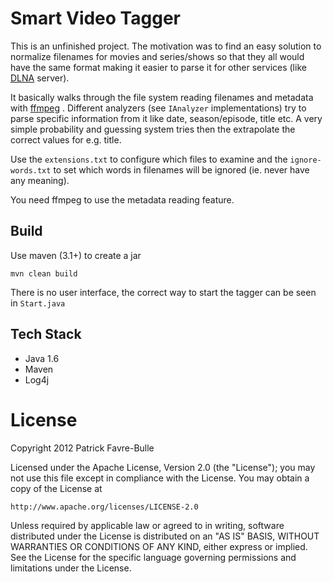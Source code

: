 # Smart Video Tagger

This is an unfinished project. The motivation was to find an easy solution 
to normalize filenames for movies and series/shows so that they all would
have the same format making it easier to parse it for other services (like [DLNA](http://www.dlna.org/) server).

It basically walks through the file system reading filenames and metadata with [ffmpeg](https://ffmpeg.org/) .
Different analyzers (see `IAnalyzer` implementations) try to parse specific information from it
like date, season/episode, title etc. A very simple probability and guessing system tries then
the extrapolate the correct values for e.g. title.

Use the `extensions.txt` to configure which files to examine and the `ignore-words.txt`
to set which words in filenames will be ignored (ie. never have any meaning).

You need ffmpeg to use the metadata reading feature. 

## Build

Use maven (3.1+) to create a jar

    mvn clean build

There is no user interface, the correct way to start the tagger can be seen in `Start.java`

## Tech Stack

* Java 1.6
* Maven
* Log4j

# License

Copyright 2012 Patrick Favre-Bulle

Licensed under the Apache License, Version 2.0 (the "License");
you may not use this file except in compliance with the License.
You may obtain a copy of the License at

    http://www.apache.org/licenses/LICENSE-2.0

Unless required by applicable law or agreed to in writing, software
distributed under the License is distributed on an "AS IS" BASIS,
WITHOUT WARRANTIES OR CONDITIONS OF ANY KIND, either express or implied.
See the License for the specific language governing permissions and
limitations under the License.